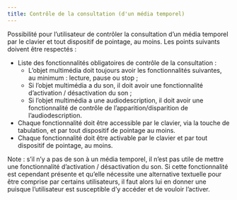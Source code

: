```yaml
---
title: Contrôle de la consultation (d'un média temporel) 
---
```


Possibilité pour l’utilisateur de contrôler la consultation d’un média
temporel par le clavier et tout dispositif de pointage, au moins. Les points
suivants doivent être respectés :
* Liste des fonctionnalités obligatoires de contrôle de la consultation :
    * L’objet multimédia doit toujours avoir les fonctionnalités suivantes, au minimum : lecture, pause ou stop ;
    * Si l’objet multimédia a du son, il doit avoir une fonctionnalité d’activation / désactivation du son ;
    * Si l’objet multimédia a une audiodescription, il doit avoir une fonctionnalité de contrôle de l’apparition/disparition de l’audiodescription.
* Chaque fonctionnalité doit être accessible par le clavier, via la touche de tabulation, et par tout dispositif de pointage au moins.
* Chaque fonctionnalité doit être activable par le clavier et par tout dispositif de pointage, au moins.

Note : s’il n’y a pas de son à un média temporel, il n’est pas utile de mettre
une fonctionnalité d’activation / désactivation du son. Si cette
fonctionnalité est cependant présente et qu’elle nécessite une alternative
textuelle pour être comprise par certains utilisateurs, il faut alors lui en
donner une puisque l’utilisateur est susceptible d’y accéder et de vouloir
l’activer.

